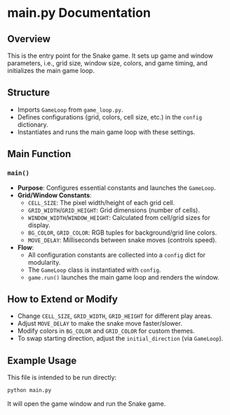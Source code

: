 # main.py Documentation

## Overview

This is the entry point for the Snake game. It sets up game and window parameters, i.e., grid size, window size, colors, and game timing, and initializes the main game loop.

## Structure
- Imports `GameLoop` from `game_loop.py`.
- Defines configurations (grid, colors, cell size, etc.) in the `config` dictionary.
- Instantiates and runs the main game loop with these settings.

## Main Function

### `main()`
- **Purpose**: Configures essential constants and launches the `GameLoop`.
- **Grid/Window Constants**: 
    - `CELL_SIZE`: The pixel width/height of each grid cell.
    - `GRID_WIDTH`/`GRID_HEIGHT`: Grid dimensions (number of cells).
    - `WINDOW_WIDTH`/`WINDOW_HEIGHT`: Calculated from cell/grid sizes for display.
    - `BG_COLOR`, `GRID_COLOR`: RGB tuples for background/grid line colors.
    - `MOVE_DELAY`: Milliseconds between snake moves (controls speed).
- **Flow**:
    - All configuration constants are collected into a `config` dict for modularity.
    - The `GameLoop` class is instantiated with `config`.
    - `game.run()` launches the main game loop and renders the window.

## How to Extend or Modify
- Change `CELL_SIZE`, `GRID_WIDTH`, `GRID_HEIGHT` for different play areas.
- Adjust `MOVE_DELAY` to make the snake move faster/slower.
- Modify colors in `BG_COLOR` and `GRID_COLOR` for custom themes.
- To swap starting direction, adjust the `initial_direction` (via `GameLoop`).

## Example Usage
This file is intended to be run directly:
```bash
python main.py
```
It will open the game window and run the Snake game.